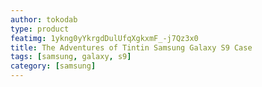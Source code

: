 ```yaml
---
author: tokodab
type: product
featimg: 1ykng0yYkrgdDulUfqXgkxmF_-j7Qz3x0
title: The Adventures of Tintin Samsung Galaxy S9 Case
tags: [samsung, galaxy, s9]
category: [samsung]
---
```

